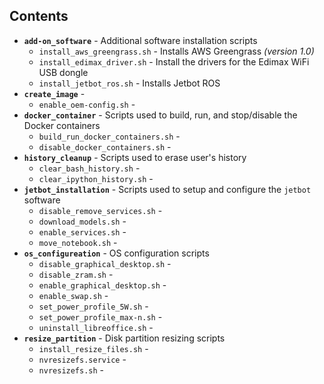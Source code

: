 ## Contents
* **`add-on_software`** - Additional software installation scripts
    * `install_aws_greengrass.sh` - Installs AWS Greengrass *(version 1.0)*
    * `install_edimax_driver.sh` - Install the drivers for the Edimax WiFi USB dongle
    * `install_jetbot_ros.sh` - Installs Jetbot ROS
* **`create_image`** - 
    * `enable_oem-config.sh` - 
* **`docker_container`** - Scripts used to build, run, and stop/disable the Docker containers
    * `build_run_docker_containers.sh` - 
    * `disable_docker_containers.sh` - 
* **`history_cleanup`** - Scripts used to erase user's history
    * `clear_bash_history.sh` - 
    * `clear_ipython_history.sh` - 
* **`jetbot_installation`** - Scripts used to setup and configure the `jetbot` software
    * `disable_remove_services.sh` - 
    * `download_models.sh` - 
    * `enable_services.sh` - 
    * `move_notebook.sh` - 
* **`os_configureation`** - OS configuration scripts
    * `disable_graphical_desktop.sh` - 
    * `disable_zram.sh` - 
    * `enable_graphical_desktop.sh` - 
    * `enable_swap.sh` - 
    * `set_power_profile_5W.sh` - 
    * `set_power_profile_max-n.sh` - 
    * `uninstall_libreoffice.sh` - 
* **`resize_partition`** - Disk partition resizing scripts
    * `install_resize_files.sh` - 
    * `nvresizefs.service` - 
    * `nvresizefs.sh` - 